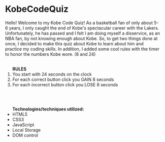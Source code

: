 # KobeCodeQuiz

Hello! Welcome to my Kobe Code Quiz! As a basketball fan of only about 5-6 years, I only caught the end of Kobe's spectacular career with the Lakers. Unfortunately, he has passed and I felt I am doing myself a disservice, as an NBA fan, by not knowing enough about Kobe. So, to get two things done at once, I decided to make this quiz about Kobe to learn about him and practice my coding skills. In addition, I added some cool rules with the timer to honor the numbers Kobe wore. (8 and 24)<br><br>

<ol><strong>RULES</strong>
  <li>You start with 24 seconds on the clock</li>
  <li>For each correct button click you GAIN 8 seconds</li>
  <li>For each incorrect button click you LOSE 8 seconds</li></ol><br><br>

<ul><strong>Technologies/techniques utilized:</strong>
  <li>HTML5</li>
  <li>CSS3</li>
  <li>JavaScript</li>
  <li>Local Storage</li>
  <li>DOM control</li>
